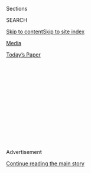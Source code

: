 <div id="app">

<div>

<div>

<div>

<div class="NYTAppHideMasthead css-1q2w90k e1suatyy0">

<div class="section css-ui9rw0 e1suatyy2">

<div class="css-eph4ug er09x8g0">

<div class="css-6n7j50">

</div>

<span class="css-1dv1kvn">Sections</span>

<div class="css-10488qs">

<span class="css-1dv1kvn">SEARCH</span>

</div>

[Skip to content](#site-content)[Skip to site
index](#site-index)

</div>

<div id="masthead-section-label" class="css-1wr3we4 eaxe0e00">

[Media](https://www.nytimes3xbfgragh.onion/section/business/media)

</div>

<div class="css-10698na e1huz5gh0">

</div>

</div>

<div id="masthead-bar-one" class="section hasLinks css-15hmgas e1csuq9d3">

<div class="css-uqyvli e1csuq9d0">

</div>

<div class="css-1uqjmks e1csuq9d1">

</div>

<div class="css-9e9ivx">

[](https://myaccount.nytimes3xbfgragh.onion/auth/login?response_type=cookie&client_id=vi)

</div>

<div class="css-1bvtpon e1csuq9d2">

[Today’s
Paper](https://www.nytimes3xbfgragh.onion/section/todayspaper)

</div>

</div>

</div>

</div>

<div data-aria-hidden="false">

<div id="site-content" data-role="main">

<div>

<div class="css-1aor85t" style="opacity:0.000000001;z-index:-1;visibility:hidden">

<div class="css-1hqnpie">

<div class="css-epjblv">

<span class="css-17xtcya">[Media](/section/business/media)</span><span class="css-x15j1o">|</span><span class="css-fwqvlz">Ad
Boycott of Facebook Keeps
Growing</span>

</div>

<div class="css-k008qs">

<div class="css-1iwv8en">

<span class="css-18z7m18"></span>

<div>

</div>

</div>

<span class="css-1n6z4y">https://nyti.ms/2zWnxhh</span>

<div class="css-1705lsu">

<div class="css-4xjgmj">

<div class="css-4skfbu" data-role="toolbar" data-aria-label="Social Media Share buttons, Save button, and Comments Panel with current comment count" data-testid="share-tools">

  - 
  - 
  - 
  - 
    
    <div class="css-6n7j50">
    
    </div>

  - 

</div>

</div>

</div>

</div>

</div>

</div>

<div class="css-13pd83m">

</div>

<div id="top-wrapper" class="css-1sy8kpn">

<div id="top-slug" class="css-l9onyx">

Advertisement

</div>

[Continue reading the main
story](#after-top)

<div class="ad top-wrapper" style="text-align:center;height:100%;display:block;min-height:250px">

<div id="top" class="place-ad" data-position="top" data-size-key="top">

</div>

</div>

<div id="after-top">

</div>

</div>

<div>

<div id="sponsor-wrapper" class="css-1hyfx7x">

<div id="sponsor-slug" class="css-19vbshk">

Supported by

</div>

[Continue reading the main
story](#after-sponsor)

<div id="sponsor" class="ad sponsor-wrapper" style="text-align:center;height:100%;display:block">

</div>

<div id="after-sponsor">

</div>

</div>

<div class="css-186x18t">

</div>

<div class="css-1vkm6nb ehdk2mb0">

# Ad Boycott of Facebook Keeps Growing

</div>

Eddie Bauer, Magnolia Pictures, Ben & Jerry’s and others have suspended
campaigns over the platform’s content moderation practices.

<div class="css-79elbk" data-testid="photoviewer-wrapper">

<div class="css-z3e15g" data-testid="photoviewer-wrapper-hidden">

</div>

<div class="css-1a48zt4 ehw59r15" data-testid="photoviewer-children">

![<span class="css-16f3y1r e13ogyst0" data-aria-hidden="true">Facebook,
which held a presentation on Tuesday to pitch itself to advertisers, is
losing some prominent ones because of its
policies. </span><span class="css-cnj6d5 e1z0qqy90" itemprop="copyrightHolder"><span class="css-1ly73wi e1tej78p0">Credit...</span><span><span>Jason
Henry for The New York
Times</span></span></span>](https://static01.graylady3jvrrxbe.onion/images/2020/06/23/business/23facebook-ads/23facebook-ads-articleLarge.jpg?quality=75&auto=webp&disable=upscale)

</div>

</div>

<div class="css-18e8msd">

<div class="css-vp77d3 epjyd6m0">

<div class="css-hus3qt ey68jwv0" data-aria-hidden="true">

[![Tiffany
Hsu](https://static01.graylady3jvrrxbe.onion/images/2018/12/06/multimedia/author-tiffany-hsu/author-tiffany-hsu-thumbLarge.png
"Tiffany Hsu")](https://www.nytimes3xbfgragh.onion/by/tiffany-hsu)

</div>

<div class="css-1baulvz">

By [<span class="css-1baulvz last-byline" itemprop="name">Tiffany
Hsu</span>](https://www.nytimes3xbfgragh.onion/by/tiffany-hsu)

</div>

</div>

  - 
    
    <div class="css-ld3wwf e16638kd2">
    
    Published June 23, 2020Updated July 7,
    2020
    
    </div>

  - 
    
    <div class="css-4xjgmj">
    
    <div class="css-pvvomx" data-role="toolbar" data-aria-label="Social Media Share buttons, Save button, and Comments Panel with current comment count" data-testid="share-tools">
    
      - 
      - 
      - 
      - 
        
        <div class="css-6n7j50">
        
        </div>
    
      - 
    
    </div>
    
    </div>

</div>

</div>

<div class="section meteredContent css-1r7ky0e" name="articleBody" itemprop="articleBody">

<div class="css-1fanzo5 StoryBodyCompanionColumn">

<div class="css-53u6y8">

Facebook put on an upbeat presentation to advertisers on Tuesday, the
same day the clothing chain Eddie Bauer, the film distributor Magnolia
Pictures and the Ben & Jerry’s ice cream brand announced that they would
stop advertising on the platform through July.

Those companies joined Patagonia, the North Face, REI and others in a
growing [boycott that has targeted Facebook’s content moderation
practices](https://www.nytimes3xbfgragh.onion/2020/07/07/technology/facebook-ad-boycott-civil-rights.html).

In a short video, part of a weeklong showcase for digital companies
hoping to attract advertising dollars, Facebook displayed posts that
companies like Delta Air Lines and Calvin Klein ran during the
coronavirus pandemic. The prerecorded presentation did not specifically
address the boycott.

While several large companies have pulled away from Facebook, smaller
businesses that make up the bulk of its eight million advertisers have
been considering their options.

</div>

</div>

<div class="css-1fanzo5 StoryBodyCompanionColumn">

<div class="css-53u6y8">

Jason Dille, who oversees media planning for 20 clients at the ad agency
Chemistry, said many of them had considered putting a halt to buying ads
on Facebook but that the pandemic had complicated their plans.

“Some of my clients are just starting to come back,” Mr. Dille said. “If
they don’t create sales and get business to turn around, they’re going
to go under.”

He added: “Facebook is a double-edged sword. You don’t want to support
it, but you have to use it in order to reach a large audience.”

The backlash intensified late last month, as [a flurry of
misinformation](https://www.nytimes3xbfgragh.onion/2020/06/22/technology/antifa-local-disinformation.html)
appeared on Facebook amid worldwide protests against racism and police
brutality. The company [declined to take
action](https://www.nytimes3xbfgragh.onion/2020/05/29/technology/twitter-facebook-zuckerberg-trump.html)
against posts from President Trump — the same ones that Twitter flagged
as misleading or glorifying violence.

In recent days, Facebook [removed
ads](https://www.nytimes3xbfgragh.onion/2020/06/18/us/politics/facebook-trump-ads-antifa-red-triangle.html)
from Mr. Trump’s re-election campaign that featured a red triangular
symbol used by the Nazis during World War II. The company also announced
that it would gradually allow users to opt out of [seeing political
ads](https://www.nytimes3xbfgragh.onion/2020/06/16/technology/opt-out-political-ads-facebook.html).
On Sunday, it acknowledged [in a blog
post](https://www.facebookcorewwwi.onion/business/news/where-facebook-stands-racial-equality-justice)
that its enforcement of content rules “isn’t perfect.”

</div>

</div>

<div class="css-1fanzo5 StoryBodyCompanionColumn">

<div class="css-53u6y8">

Facebook sidestepped sensitive issues during its presentation at the
so-called NewFronts, an annual event for digital media companies to
promote themselves as advertising venues. Before the Facebook section on
Tuesday, Snap pledged to shield advertisers from harmful content, and
Condé Nast said it had been forced to “hold a mirror up to ourselves”
after [an internal
uproar](https://www.nytimes3xbfgragh.onion/2020/06/13/business/media/conde-nast-racial.html)
over how the company has dealt with race. Immediately after Facebook’s
presentation, the Ad Council, a nonprofit group, presented [a
video](https://www.youtube.com/watch?v=Y8_598SQAts) about the Black
Lives Matter movement.

In explaining why it would stop advertising on Facebook, [Magnolia
Pictures](https://twitter.com/MagnoliaPics/status/1275420847151300615?s=20)
said on Tuesday that it was “seeking meaningful change at Facebook and
the end to their amplification of hate speech.”

Ben & Jerry’s [pushed
Facebook](https://www.benjerry.com/about-us/media-center/stop-hate-for-profit)
on Tuesday “to take stronger action to stop its platforms from being
used to divide our nation, suppress voters, foment and fan the flames of
racism and violence, and undermine our democracy.”

The freelancing platform
[Upwork](https://twitter.com/Upwork/status/1274110997695873024?s=20) and
the password manager
[Dashlane](https://blog.dashlane.com/make-facebook-stop-hate/) are also
participating in the boycott, which advocacy groups such as the National
Association for the Advancement of Colored People and the
Anti-Defamation League have promoted with the hashtag
\#StopHateForProfit.

The effort, which began taking shape [this
month](https://www.nytimes3xbfgragh.onion/2020/06/09/business/media/facebook-advertisers-trump-zuckerberg.html),
gained traction Friday and through the weekend as several [outdoor-gear
retailers](https://twitter.com/Arcteryx/status/1275482126599639040?s=20),
including [REI](https://twitter.com/REI/status/1274110350703554560?s=20)
and
[Patagonia](https://twitter.com/patagonia/status/1274832569398292480),
joined in.

[The North
Face](https://twitter.com/thenorthface/status/1273985578564870145?s=20)
has stopped posting content and buying ads on Facebook through July, but
will continue putting free posts on Instagram, which Facebook owns, the
company’s global vice president of marketing, Steve Lesnard, said in an
interview. The North Face spends more on Facebook than it does on any
other platform besides Google, Mr. Lesnard said.

“The stakes are too high,” he said. “The platform needs to evolve.”

The efforts against Facebook have gotten support from ad agencies. In an
email to more than 50 clients last week, the digital ad agency 360i said
it supported the boycott, [The Wall Street
Journal](https://www.wsj.com/articles/ad-agency-encourages-clients-to-join-facebook-ad-boycott-11592517885?mod=tech_lead_pos2)
reported. Some companies have quietly joined the effort, and several ad
agencies have developed guidelines for major companies interested in
participating, said three people with knowledge of recent discussions,
who requested anonymity because the talks are confidential.

</div>

</div>

<div class="css-1fanzo5 StoryBodyCompanionColumn">

<div class="css-53u6y8">

“It feels like we’ve come to an inflection point,” said Stephan Loerke,
the chief executive of the World Federation of Advertisers, a trade
group. “There’s a growing awareness that this isn’t a brand safety issue
anymore — it’s a societal safety issue.”

Facebook executives have tried to limit the damage. In an email sent to
some of its largest advertising clients last week, obtained by The New
York Times, the company said it had taken steps to mitigate the effects
of potentially harmful speech on the site.

“There are competing pressures every day when managing a platform,” the
memo said. “Our focus is to act on what is most important: removing hate
speech and content that harms communities while using our platform for
efforts like providing authoritative voting information and registering
people to vote.”

Carolyn Everson, Facebook’s vice president for global marketing
solutions, said in a statement that the company was in discussions with
advertisers and civil rights groups “about how, together, we can be a
force for good.”

“We deeply respect any brand’s decision, and remain focused on the
important work of removing hate speech and providing critical voting
information,” she said in the statement.

Most companies that have turned away from Facebook are not shutting down
their Facebook accounts. They expect to return to buying ads on the
platform after July.

“It almost feels a little hypocritical to me,” said Barry Lowenthal, the
chief executive of the Media Kitchen agency. “How do you justify going
back?”

</div>

</div>

<div class="css-1fanzo5 StoryBodyCompanionColumn">

<div class="css-53u6y8">

He suggested that companies make a gradual separation from Facebook as
they experiment with alternatives like Amazon, Snap or TikTok.

“They’re not doing a good job, and advertisers want better protections,”
Mr. Lowenthal said of Facebook.

Facebook generates nearly all its revenue from advertisements. The
research firm eMarketer expects that the platform’s ad revenue will
increase nearly 5 percent this year.

Around the same time of Facebook’s presentation on Tuesday,
representatives of some of the biggest companies that regularly
advertise on the platform gathered online for a previously scheduled
meeting to discuss its handling of misinformation and hate speech.

Mike Isaac contributed reporting.

</div>

</div>

</div>

<div>

</div>

<div>

</div>

<div>

</div>

<div>

<div id="bottom-wrapper" class="css-1ede5it">

<div id="bottom-slug" class="css-l9onyx">

Advertisement

</div>

[Continue reading the main
story](#after-bottom)

<div id="bottom" class="ad bottom-wrapper" style="text-align:center;height:100%;display:block;min-height:90px">

</div>

<div id="after-bottom">

</div>

</div>

</div>

</div>

</div>

## Site Index

<div>

</div>

## Site Information Navigation

  - [© <span>2020</span> <span>The New York Times
    Company</span>](https://help.nytimes3xbfgragh.onion/hc/en-us/articles/115014792127-Copyright-notice)

<!-- end list -->

  - [NYTCo](https://www.nytco.com/)
  - [Contact
    Us](https://help.nytimes3xbfgragh.onion/hc/en-us/articles/115015385887-Contact-Us)
  - [Work with us](https://www.nytco.com/careers/)
  - [Advertise](https://nytmediakit.com/)
  - [T Brand Studio](http://www.tbrandstudio.com/)
  - [Your Ad
    Choices](https://www.nytimes3xbfgragh.onion/privacy/cookie-policy#how-do-i-manage-trackers)
  - [Privacy](https://www.nytimes3xbfgragh.onion/privacy)
  - [Terms of
    Service](https://help.nytimes3xbfgragh.onion/hc/en-us/articles/115014893428-Terms-of-service)
  - [Terms of
    Sale](https://help.nytimes3xbfgragh.onion/hc/en-us/articles/115014893968-Terms-of-sale)
  - [Site
    Map](https://spiderbites.nytimes3xbfgragh.onion)
  - [Help](https://help.nytimes3xbfgragh.onion/hc/en-us)
  - [Subscriptions](https://www.nytimes3xbfgragh.onion/subscription?campaignId=37WXW)

</div>

</div>

</div>

</div>
